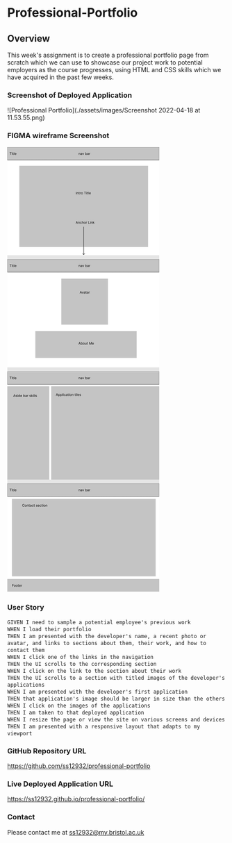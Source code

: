 # Professional-Portfolio

## Overview

This week's assignment is to create a professional portfolio page from scratch which we can use to showcase our project work to potential employers as the course progresses, using HTML and CSS skills which we have acquired in the past few weeks.

### Screenshot of Deployed Application

![Professional Portfolio](./assets/images/Screenshot 2022-04-18 at 11.53.55.png)

### FIGMA wireframe Screenshot

![FIGMA Wireframe](./assets/images/profession-portfolio-wireframe.png)

### User Story

```
GIVEN I need to sample a potential employee's previous work
WHEN I load their portfolio
THEN I am presented with the developer's name, a recent photo or avatar, and links to sections about them, their work, and how to contact them
WHEN I click one of the links in the navigation
THEN the UI scrolls to the corresponding section
WHEN I click on the link to the section about their work
THEN the UI scrolls to a section with titled images of the developer's applications
WHEN I am presented with the developer's first application
THEN that application's image should be larger in size than the others
WHEN I click on the images of the applications
THEN I am taken to that deployed application
WHEN I resize the page or view the site on various screens and devices
THEN I am presented with a responsive layout that adapts to my viewport
```

### GitHub Repository URL

https://github.com/ss12932/professional-portfolio

### Live Deployed Application URL

https://ss12932.github.io/professional-portfolio/

### Contact

Please contact me at ss12932@my.bristol.ac.uk
